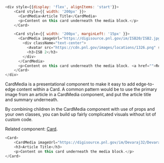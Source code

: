 ```js noeditor
<div style={{display: 'flex', alignItems: 'start'}}>
    <Card style={{ width: '200px' }}>
      <CardMedia>Article Title</CardMedia>
      <p>Content on this card underneath the media block.</p>
    </Card>

    <Card style={{ width: '200px', marginLeft: '15px' }}>
      <CardMedia imageUrl="https://digisource.pnl.gov/im/ISB20/ISB2.jpg" tint="onyx">
        <div className="text-center">
          <Avatar src="https://cdn.pnl.gov/images/locations/1326.png" size="lg" />
          <h3>ISB 2</h3>
        </div>
      </CardMedia>
      <p>Content on this card underneath the media block. <a href="">Read More</a></p>
    </Card>
</div>
```

CardMedia is a presentational component to make it easy to add edge-to-edge content within a Card. A common pattern would be to use the primary image from an article in a CardMedia component, and put the article title and summary underneath.

By combining children in the CardMedia component with use of props and your own classes, you can build up fairly complicated visuals without lot of custom code.

Related component: [Card](https://forge.pnl.gov/standards/#/pnnl-react-core/Card).

```js
<Card>
    <CardMedia imageUrl="https://digisource.pnl.gov/im/Devaraj32/Devaraj3.jpg" />
    <h3>Article Title</h3>
    <p>Content on this card underneath the media block.</p>
</Card>
```